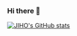 ### Hi there 👋

<!--
**hyeumm/hyeumm** is a ✨ _special_ ✨ repository because its `README.md` (this file) appears on your GitHub profile.

Here are some ideas to get you started:

- 🔭 I’m currently working on ...
- 🌱 I’m currently learning ...
- 👯 I’m looking to collaborate on ...
- 🤔 I’m looking for help with ...
- 💬 Ask me about ...
- 📫 How to reach me: ...
- 😄 Pronouns: ...
- ⚡ Fun fact: ...
-->

[![JIHO's GitHub stats](https://github-readme-stats.vercel.app/api?username=hyeumm&include_all_commits=true&theme=nord&hide_border=true&count_private=true)](https://github.com/jiholee0/github-readme-stats)
